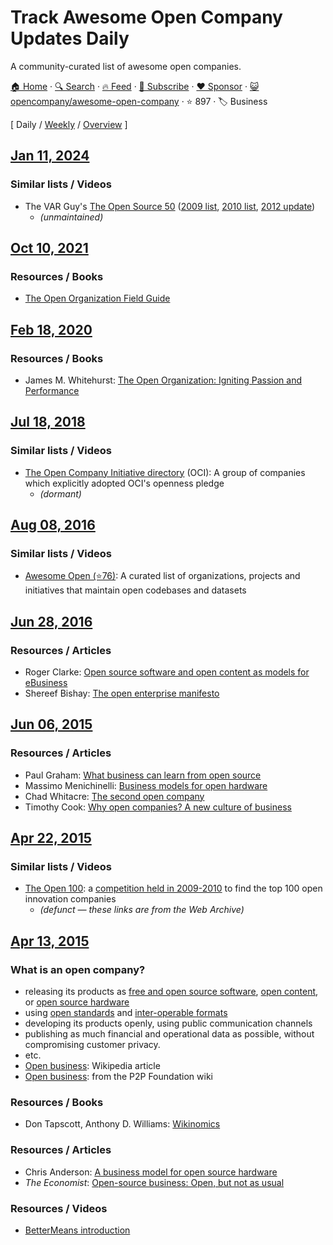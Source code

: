 # Track Awesome Open Company Updates Daily

A community-curated list of awesome open companies.

[🏠 Home](/README.md) · [🔍 Search](https://www.trackawesomelist.com/search/) · [🔥 Feed](https://www.trackawesomelist.com/opencompany/awesome-open-company/rss.xml) · [📮 Subscribe](https://trackawesomelist.us17.list-manage.com/subscribe?u=d2f0117aa829c83a63ec63c2f&id=36a103854c) · [❤️  Sponsor](https://github.com/sponsors/theowenyoung) · [😺 opencompany/awesome-open-company](https://github.com/opencompany/awesome-open-company) · ⭐ 897 · 🏷️ Business

[ Daily / [Weekly](/content/opencompany/awesome-open-company/week/README.md) / [Overview](/content/opencompany/awesome-open-company/readme/README.md) ]

## [Jan 11, 2024](/content/2024/01/11/README.md)

### Similar lists / Videos

*   The VAR Guy's [The Open Source 50](https://web.archive.org/web/20171002071840/http://thevarguy.com/var-guy/var-guys-open-source-50) ([2009 list](http://wayback.archive.org/web/20121118155240/http://www.thevarguy.com/the-open-source-50/the-open-source-50-listed-a-to-z/), [2010 list](http://wayback.archive.org/web/20120509194329/http://www.thevarguy.com/the-open-source-50/the-open-source-50-a-to-z-2010-edition/), [2012 update](https://web.archive.org/web/20171027055302/http://thevarguy.com/open-source-application-software-companies/top-50-open-source-companies-where-are-they-now))
    *   *(unmaintained)*

## [Oct 10, 2021](/content/2021/10/10/README.md)

### Resources / Books

*   [The Open Organization Field Guide](https://opensource.com/open-organization/resources/field-guide)

## [Feb 18, 2020](/content/2020/02/18/README.md)

### Resources / Books

*   James M. Whitehurst: [The Open Organization: Igniting Passion and Performance](https://www.redhat.com/en/explore/the-open-organization-book)

## [Jul 18, 2018](/content/2018/07/18/README.md)

### Similar lists / Videos

*   [The Open Company Initiative directory](http://www.opencompany.org/directory/) (OCI):
    A group of companies which explicitly adopted OCI's openness pledge
    *   *(dormant)*

## [Aug 08, 2016](/content/2016/08/08/README.md)

### Similar lists / Videos

*   [Awesome Open (⭐76)](https://github.com/paulhendricks/awesome-open):
    A curated list of organizations, projects and initiatives that maintain open codebases and datasets

## [Jun 28, 2016](/content/2016/06/28/README.md)

### Resources / Articles

*   Roger Clarke: [Open source software and open content as models for eBusiness](http://www.rogerclarke.com/EC/Bled04.html)
*   Shereef Bishay: [The open enterprise manifesto](http://www.opencompany.org/resources/whitepaper.pdf)

## [Jun 06, 2015](/content/2015/06/06/README.md)

### Resources / Articles

*   Paul Graham: [What business can learn from open source](http://www.paulgraham.com/opensource.html)
*   Massimo Menichinelli: [Business models for open hardware](http://www.openp2pdesign.org/2011/open-design/business-models-for-open-hardware/)
*   Chad Whitacre: [The second open company](https://medium.com/gratipay-blog/the-second-open-company-4cbab7ca1a47)
*   Timothy Cook: [Why open companies? A new culture of business](https://medium.com/open-companies/why-open-companies-fdb74d1b4f0f)

## [Apr 22, 2015](/content/2015/04/22/README.md)

### Similar lists / Videos

*   [The Open 100](http://wayback.archive.org/web/20110824041839/http://www.openbusiness.cc/category/directory/openbusiness/): a [competition held in 2009-2010](http://wayback.archive.org/web/20120727175118/http://www.openbusiness.cc/open100/about/) to find the top 100 open innovation companies
    *   *(defunct — these links are from the Web Archive)*

## [Apr 13, 2015](/content/2015/04/13/README.md)

### What is an open company?

*   releasing its products as
    [free and open source software](https://en.wikipedia.org/wiki/Free_and_open-source_software),
    [open content](https://en.wikipedia.org/wiki/Free_content),
    or [open source hardware](https://en.wikipedia.org/wiki/Open-source_hardware)
*   using [open standards](https://en.wikipedia.org/wiki/Open_standard)
    and [inter-operable formats](https://en.wikipedia.org/wiki/Interoperability)
*   developing its products openly, using public communication channels
*   publishing as much financial and operational data as possible, without compromising customer privacy.
*   etc.
*   [Open business](https://en.wikipedia.org/wiki/Open_business): Wikipedia article
*   [Open business](http://p2pfoundation.net/Open_Business): from the P2P Foundation wiki

### Resources / Books

*   Don Tapscott, Anthony D. Williams: [Wikinomics](https://en.wikipedia.org/wiki/Wikinomics)

### Resources / Articles

*   Chris Anderson: [A business model for open source hardware](http://www.longtail.com/the_long_tail/2009/01/a-business-mode.html)
*   *The Economist*: [Open-source business: Open, but not as usual](http://www.economist.com/node/5624944)

### Resources / Videos

*   [BetterMeans introduction](https://www.youtube.com/watch?v=MAlnMWlvw9g)